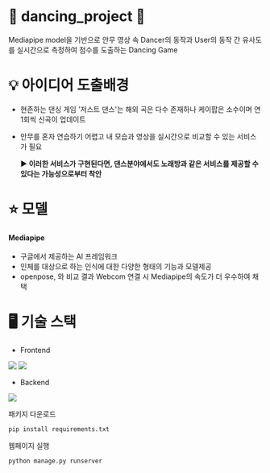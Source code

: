 # 💃 dancing_project 🕺

Mediapipe model을 기반으로 안무 영상 속 Dancer의 동작과 User의 동작 간 유사도를 실시간으로 측정하여 점수를 도출하는 Dancing Game 

# 💡 아이디어 도출배경

- 현존하는 댄싱 게임 '저스트 댄스'는 해외 곡은 다수 존재하나 케이팝은 소수이며 연 1회씩 신곡이 업데이트
- 안무를 혼자 연습하기 어렵고 내 모습과 영상을 실시간으로 비교할 수 있는 서비스가 필요

  **▶ 이러한 서비스가 구현된다면, 댄스분야에서도 노래방과 같은 서비스를 제공할 수 있다는 가능성으로부터 착안**

# ⭐ 모델
#### **Mediapipe**

- 구글에서 제공하는 AI 프레임워크
- 인체를 대상으로 하는 인식에 대한 다양한 형태의 기능과 모델제공
- openpose, 와 비교 결과 Webcom 연결 시 Mediapipe의 속도가 더 우수하여 채택

# 🖥 기술 스택
- Frontend

<img src="https://img.shields.io/badge/django-3776AB?style=for-the-badge&logo=django&logoColor=white"> <img src="https://img.shields.io/badge/Javascript-FF4B4B?style=for-the-badge&logo=Javascript&logoColor=white">

- Backend
<img src="https://img.shields.io/badge/Python-3776AB?style=for-the-badge&logo=Python&logoColor=white"> 


패키지 다운로드
```python
pip install requirements.txt
```

웹페이지 실행
```python
python manage.py runserver
```
